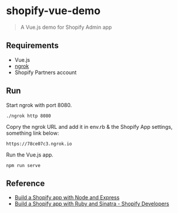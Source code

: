# shopify-vue-demo

> A Vue.js demo for Shopify Admin app

## Requirements
* Vue.js
* [ngrok](https://ngrok.com/download)
* Shopify Partners account

## Run

Start ngrok with port 8080.

```
./ngrok http 8080
```

Copry the ngrok URL and add it in env.rb & the Shopify App settings, something link below:

```
https://78ce07c3.ngrok.io
```

Run the Vue.js app.

```
npm run serve
```

## Reference
* [Build a Shopify app with Node and Express](https://help.shopify.com/en/api/tutorials/build-a-shopify-app-with-node-and-express)
* [Build a Shopify app with Ruby and Sinatra - Shopify Developers](https://help.shopify.com/en/api/tutorials/build-a-shopify-app-with-ruby-and-sinatra)
